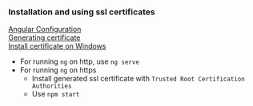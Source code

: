 ### Installation and using ssl certificates

[Angular Configuration](https://stackoverflow.com/questions/39210467/get-angular-cli-to-ng-serve-over-https#answer-44055209)  
[Generating certificate](https://medium.com/@rubenvermeulen/running-angular-cli-over-https-with-a-trusted-certificate-4a0d5f92747a#f114)  
[Install certificate on Windows](https://medium.com/@rubenvermeulen/running-angular-cli-over-https-with-a-trusted-certificate-4a0d5f92747a#2eda)  

* For running ``ng`` on http, use ``ng serve``
* For running ``ng`` on https
	* Install generated ssl certificate with `Trusted Root Certification Authorities`
	* Use ``npm start``
